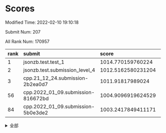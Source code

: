 # Scores

Modified Time: 2022-02-10 19:10:18

Submit Num: 207

All Rank Num: 170957

| rank |               submit               |       score        |       sigma        | pk_num |
| :--- | :--------------------------------- | :----------------- | :----------------- | :----- |
| 1    | jsonzb.test.test_1                 | 1014.770159760224  | 0.8820349499013217 | 3300   |
| 2    | jsonzb.test.submission_level_4     | 1012.5162580231204 | 0.8027525079136677 | 3303   |
| 3    | cpp.21_12_24.submission-2b2ea0d7   | 1011.91817989024   | 0.8033755635290125 | 3304   |
| 56   | cpp.2022_01_09.submission-816672bd | 1004.9096919624529 | 0.7138567782339569 | 3301   |
| 84   | cpp.2022_01_09.submission-5b0e3de2 | 1003.2417849411171 | 0.730646694030024  | 3301   |


<details>
<summary>全部</summary>

| rank |                 submit                 |       score        |       sigma        | pk_num |
| :--- | :------------------------------------- | :----------------- | :----------------- | :----- |
| 1    | jsonzb.test.test_1                     | 1014.770159760224  | 0.8820349499013217 | 3300   |
| 2    | jsonzb.test.submission_level_4         | 1012.5162580231204 | 0.8027525079136677 | 3303   |
| 3    | cpp.21_12_24.submission-2b2ea0d7       | 1011.91817989024   | 0.8033755635290125 | 3304   |
| 4    | gobigger.level_3.submission_level_3_28 | 1011.6975218373207 | 0.7958502276200168 | 3301   |
| 5    | gobigger.level_3.submission_level_3_42 | 1011.3751842433023 | 0.751733114099664  | 3306   |
| 6    | gobigger.level_3.submission_level_3_48 | 1011.2993981414853 | 0.7899687115868932 | 3303   |
| 7    | gobigger.level_3.submission_level_3_10 | 1011.2214440929579 | 0.7755772714478811 | 3305   |
| 8    | gobigger.level_3.submission_level_3_4  | 1011.1421990330111 | 0.7446457313348814 | 3300   |
| 9    | gobigger.level_3.submission_level_3_31 | 1011.1185251038902 | 0.7582426429735641 | 3307   |
| 10   | gobigger.level_3.submission_level_3_12 | 1011.0911204520323 | 0.7695038710266029 | 3302   |
| 11   | gobigger.level_3.submission_level_3_34 | 1011.0330021484477 | 0.7372425396197981 | 3307   |
| 12   | gobigger.level_3.submission_level_3_8  | 1010.9465691616145 | 0.7729074873069745 | 3306   |
| 13   | gobigger.level_3.submission_level_3_46 | 1010.8920701832152 | 0.779927349973456  | 3304   |
| 14   | gobigger.level_3.submission_level_3_22 | 1010.8598055959603 | 0.7338567603726514 | 3299   |
| 15   | gobigger.level_3.submission_level_3_43 | 1010.7815270291329 | 0.774273633812529  | 3303   |
| 16   | gobigger.level_3.submission_level_3_1  | 1010.56914137779   | 0.7702403015017172 | 3302   |
| 17   | gobigger.level_3.submission_level_3_45 | 1010.4931153793083 | 0.7537806429209446 | 3306   |
| 18   | gobigger.level_3.submission_level_3_7  | 1010.453973596919  | 0.7676743255346273 | 3306   |
| 19   | gobigger.level_3.submission_level_3_36 | 1010.41037579171   | 0.7663423010675049 | 3306   |
| 20   | gobigger.level_3.submission_level_3_6  | 1010.401909705632  | 0.7514418394531254 | 3308   |
| 21   | gobigger.level_3.submission_level_3_27 | 1010.3010270023042 | 0.7729317586468225 | 3306   |
| 22   | gobigger.level_3.submission_level_3_39 | 1010.2744558692104 | 0.744847612797089  | 3301   |
| 23   | gobigger.level_3.submission_level_3_9  | 1010.243775319014  | 0.7605322028471367 | 3303   |
| 24   | gobigger.level_3.submission_level_3_26 | 1010.2143182811963 | 0.749364201491355  | 3304   |
| 25   | gobigger.level_3.submission_level_3_23 | 1010.1645104722444 | 0.775463588042151  | 3305   |
| 26   | gobigger.level_3.submission_level_3_41 | 1010.0324997781582 | 0.7662468416672993 | 3302   |
| 27   | gobigger.level_3.submission_level_3_47 | 1009.9571835878304 | 0.7689136692900704 | 3302   |
| 28   | gobigger.level_3.submission_level_3_13 | 1009.933506737237  | 0.7553809261466776 | 3308   |
| 29   | gobigger.level_3.submission_level_3_20 | 1009.9246913465296 | 0.7538347333152151 | 3301   |
| 30   | gobigger.level_3.submission_level_3_11 | 1009.9212272888933 | 0.7609100550630328 | 3307   |
| 31   | gobigger.level_3.submission_level_3_5  | 1009.9019748837147 | 0.7849524545481256 | 3301   |
| 32   | gobigger.level_3.submission_level_3_0  | 1009.8148228887391 | 0.7390658528011539 | 3304   |
| 33   | gobigger.level_3.submission_level_3_37 | 1009.7974921314819 | 0.7450198276114598 | 3299   |
| 34   | gobigger.level_3.submission_level_3_19 | 1009.7949209543023 | 0.7658566885207163 | 3305   |
| 35   | gobigger.level_3.submission_level_3_29 | 1009.6882691231905 | 0.7533884797000051 | 3301   |
| 36   | gobigger.level_3.submission_level_3_18 | 1009.6569940450186 | 0.7508321783923948 | 3304   |
| 37   | gobigger.level_3.submission_level_3_44 | 1009.5451568298141 | 0.7418645464990787 | 3304   |
| 38   | gobigger.level_3.submission_level_3_30 | 1009.5061951415022 | 0.7460150187859598 | 3302   |
| 39   | gobigger.level_3.submission_level_3_38 | 1009.4716076203507 | 0.7354584582247398 | 3303   |
| 40   | gobigger.level_3.submission_level_3_17 | 1009.3259661163282 | 0.7542382938524621 | 3303   |
| 41   | gobigger.level_3.submission_level_3_25 | 1009.3048074244704 | 0.7559026259321956 | 3304   |
| 42   | gobigger.level_3.submission_level_3_40 | 1009.2648728238453 | 0.7721756959578666 | 3301   |
| 43   | gobigger.level_3.submission_level_3_16 | 1008.9869214641524 | 0.7541068171722802 | 3305   |
| 44   | gobigger.level_3.submission_level_3_35 | 1008.9768885676781 | 0.7580042213064929 | 3301   |
| 45   | gobigger.level_3.submission_level_3_14 | 1008.9447295032037 | 0.7451562727703086 | 3302   |
| 46   | gobigger.level_3.submission_level_3_49 | 1008.9423869804332 | 0.7448329623454756 | 3306   |
| 47   | gobigger.level_3.submission_level_3_2  | 1008.9328178796809 | 0.7417493765603226 | 3303   |
| 48   | gobigger.level_3.submission_level_3_24 | 1008.9120841149289 | 0.7258881792483459 | 3308   |
| 49   | gobigger.level_3.submission_level_3_33 | 1008.5971389532053 | 0.7444492848913242 | 3305   |
| 50   | gobigger.level_3.submission_level_3_21 | 1008.3587927413054 | 0.7398573957327943 | 3302   |
| 51   | gobigger.level_3.submission_level_3_15 | 1008.3243161756332 | 0.7547384500784341 | 3304   |
| 52   | gobigger.level_3.submission_level_3_3  | 1007.8879400445261 | 0.7376691130200574 | 3306   |
| 53   | gobigger.level_3.submission_level_3_32 | 1007.6364054549213 | 0.7348789742759798 | 3303   |
| 54   | gobigger.level_1.submission_level_1_21 | 1005.0377468606214 | 0.7168491405599893 | 3307   |
| 55   | gobigger.level_1.submission_level_1_15 | 1004.9489384334684 | 0.7197184848832989 | 3304   |
| 56   | cpp.2022_01_09.submission-816672bd     | 1004.9096919624529 | 0.7138567782339569 | 3301   |
| 57   | gobigger.level_1.submission_level_1_48 | 1004.6848171304982 | 0.7164963251645088 | 3305   |
| 58   | gobigger.level_1.submission_level_1_6  | 1004.6531911810447 | 0.7150467778771117 | 3300   |
| 59   | gobigger.level_1.submission_level_1_17 | 1004.4723843803235 | 0.7301213988955383 | 3306   |
| 60   | gobigger.level_1.submission_level_1_10 | 1004.4069018868337 | 0.7313047427355612 | 3307   |
| 61   | gobigger.level_1.submission_level_1_11 | 1004.2976975757338 | 0.7195595287614894 | 3299   |
| 62   | gobigger.level_1.submission_level_1_4  | 1004.2530708899675 | 0.7272010625137753 | 3306   |
| 63   | gobigger.level_1.submission_level_1_13 | 1004.1812311931334 | 0.7069425976818311 | 3302   |
| 64   | gobigger.level_1.submission_level_1_31 | 1004.0590889365429 | 0.7213886345835546 | 3305   |
| 65   | gobigger.level_1.submission_level_1_0  | 1003.9528116002695 | 0.7247994289099381 | 3305   |
| 66   | gobigger.level_1.submission_level_1_33 | 1003.9443558668113 | 0.7245114136519435 | 3308   |
| 67   | gobigger.level_1.submission_level_1_1  | 1003.9424569565364 | 0.7169921675345049 | 3304   |
| 68   | gobigger.level_1.submission_level_1_20 | 1003.9344026574606 | 0.7162352207592877 | 3304   |
| 69   | gobigger.level_1.submission_level_1_34 | 1003.7980822119937 | 0.7286912758179184 | 3302   |
| 70   | gobigger.level_1.submission_level_1_32 | 1003.6617447345802 | 0.715349690264422  | 3299   |
| 71   | gobigger.level_1.submission_level_1_19 | 1003.6461802409218 | 0.7174923669355975 | 3301   |
| 72   | gobigger.level_1.submission_level_1_30 | 1003.6082773963034 | 0.7066193133839196 | 3301   |
| 73   | gobigger.level_1.submission_level_1_41 | 1003.5810678122175 | 0.714934177830697  | 3306   |
| 74   | gobigger.level_1.submission_level_1_8  | 1003.5557990841216 | 0.7258310843896416 | 3306   |
| 75   | gobigger.level_1.submission_level_1_28 | 1003.496266212287  | 0.7296813208446785 | 3304   |
| 76   | gobigger.level_1.submission_level_1_16 | 1003.4736641156294 | 0.7103352217025213 | 3309   |
| 77   | gobigger.level_1.submission_level_1_35 | 1003.4310522077594 | 0.7178046027961088 | 3306   |
| 78   | gobigger.level_1.submission_level_1_39 | 1003.4016306296478 | 0.7127067537077667 | 3303   |
| 79   | gobigger.level_1.submission_level_1_44 | 1003.3993896774382 | 0.7186095717225429 | 3305   |
| 80   | gobigger.level_1.submission_level_1_46 | 1003.3960481868173 | 0.7120491222137083 | 3304   |
| 81   | gobigger.level_1.submission_level_1_37 | 1003.3493163283774 | 0.7139227426356163 | 3306   |
| 82   | gobigger.level_1.submission_level_1_5  | 1003.274862209474  | 0.730030387220625  | 3300   |
| 83   | gobigger.level_1.submission_level_1_29 | 1003.2629977099751 | 0.7205716807358428 | 3306   |
| 84   | cpp.2022_01_09.submission-5b0e3de2     | 1003.2417849411171 | 0.730646694030024  | 3301   |
| 85   | gobigger.level_1.submission_level_1_22 | 1003.1763113240329 | 0.7115874230789527 | 3303   |
| 86   | gobigger.level_1.submission_level_1_36 | 1003.1518364980309 | 0.6995687715476716 | 3301   |
| 87   | gobigger.level_1.submission_level_1_26 | 1003.0352942056293 | 0.7215110068297509 | 3306   |
| 88   | gobigger.level_1.submission_level_1_38 | 1002.9980472385364 | 0.7138743717392616 | 3303   |
| 89   | gobigger.level_1.submission_level_1_14 | 1002.888354434768  | 0.7183389651818788 | 3299   |
| 90   | gobigger.level_1.submission_level_1_7  | 1002.874974430907  | 0.7071178701789921 | 3302   |
| 91   | gobigger.level_1.submission_level_1_27 | 1002.8303902008896 | 0.7173537117050192 | 3301   |
| 92   | gobigger.level_1.submission_level_1_18 | 1002.8208576653267 | 0.7101566706692057 | 3303   |
| 93   | gobigger.level_1.submission_level_1_49 | 1002.8073413934353 | 0.7158734713901936 | 3302   |
| 94   | gobigger.level_1.submission_level_1_43 | 1002.7926152751173 | 0.7151307709986677 | 3303   |
| 95   | gobigger.level_1.submission_level_1_9  | 1002.7857199197532 | 0.7197434116085893 | 3303   |
| 96   | gobigger.level_1.submission_level_1_45 | 1002.76904780273   | 0.7234059506901647 | 3302   |
| 97   | gobigger.level_1.submission_level_1_40 | 1002.6792783066903 | 0.7296005223726005 | 3303   |
| 98   | gobigger.level_1.submission_level_1_47 | 1002.589903927343  | 0.7084992862505025 | 3305   |
| 99   | gobigger.level_1.submission_level_1_25 | 1002.5797534577542 | 0.7084487512304788 | 3296   |
| 100  | gobigger.level_1.submission_level_1_23 | 1002.3858502760796 | 0.7130404251082333 | 3308   |
| 101  | gobigger.level_1.submission_level_1_12 | 1002.380443773208  | 0.7127905537550734 | 3302   |
| 102  | gobigger.level_1.submission_level_1_3  | 1001.88784471156   | 0.7099808727214239 | 3301   |
| 103  | gobigger.level_1.submission_level_1_2  | 1001.6574306841943 | 0.7089034148129273 | 3305   |
| 104  | gobigger.level_1.submission_level_1_24 | 1001.64978235135   | 0.7141309595511887 | 3301   |
| 105  | gobigger.level_1.submission_level_1_42 | 1001.3840834956326 | 0.7139685319132335 | 3303   |
| 106  | gobigger.random.submission_random_48   | 997.228762945788   | 0.717400412920211  | 3300   |
| 107  | gobigger.random.submission_random_36   | 997.1125167419483  | 0.6982350495966309 | 3304   |
| 108  | gobigger.random.submission_random_16   | 996.8619369671738  | 0.7124943750967005 | 3298   |
| 109  | gobigger.random.submission_random_34   | 996.7386512697288  | 0.7043289392847856 | 3303   |
| 110  | gobigger.random.submission_random_28   | 996.716556128541   | 0.6995943290249845 | 3309   |
| 111  | gobigger.random.submission_random_6    | 996.7065395351202  | 0.7057010570776739 | 3302   |
| 112  | gobigger.random.submission_random_38   | 996.6400041863565  | 0.7091400066888891 | 3304   |
| 113  | gobigger.random.submission_random_2    | 996.5189741467207  | 0.7050654177240545 | 3304   |
| 114  | gobigger.random.submission_random_29   | 996.5013969388942  | 0.7094672178617435 | 3301   |
| 115  | gobigger.random.submission_random_14   | 996.4913997913128  | 0.7008422193854901 | 3307   |
| 116  | gobigger.random.submission_random_7    | 996.4262652266135  | 0.702005026119252  | 3303   |
| 117  | gobigger.random.submission_random_24   | 996.4086863653399  | 0.7164131177466355 | 3304   |
| 118  | gobigger.random.submission_random_17   | 996.3408323418312  | 0.7129652300636663 | 3302   |
| 119  | gobigger.random.submission_random_11   | 996.2655901928251  | 0.7105023841139628 | 3302   |
| 120  | gobigger.random.submission_random_0    | 996.2154714165079  | 0.7138210505054385 | 3301   |
| 121  | gobigger.random.submission_random_21   | 996.1967090556188  | 0.7045867503025903 | 3308   |
| 122  | gobigger.random.submission_random_1    | 996.1530098381588  | 0.7033425275853913 | 3299   |
| 123  | gobigger.random.submission_random_19   | 996.1108604624426  | 0.7119543573985283 | 3307   |
| 124  | gobigger.random.submission_random_20   | 996.0576268794825  | 0.7062901308684401 | 3302   |
| 125  | gobigger.random.submission_random_46   | 996.0293262382445  | 0.7245527352848734 | 3306   |
| 126  | gobigger.random.submission_random_45   | 995.9913827903204  | 0.6955471816960621 | 3306   |
| 127  | gobigger.random.submission_random_33   | 995.9576668308334  | 0.7099749571736945 | 3300   |
| 128  | gobigger.random.submission_random_23   | 995.8912276682842  | 0.7081163090659056 | 3306   |
| 129  | gobigger.random.submission_random_27   | 995.8848645425403  | 0.7045755976360116 | 3300   |
| 130  | gobigger.random.submission_random_3    | 995.7573338157171  | 0.715082797439611  | 3304   |
| 131  | gobigger.random.submission_random_43   | 995.7053754838807  | 0.7007727145286525 | 3299   |
| 132  | gobigger.random.submission_random_15   | 995.643411953181   | 0.7041424163572026 | 3305   |
| 133  | gobigger.random.submission_random_30   | 995.6067673058996  | 0.7159459782429223 | 3302   |
| 134  | gobigger.random.submission_random_4    | 995.5897391304786  | 0.7110406722804856 | 3308   |
| 135  | gobigger.random.submission_random_39   | 995.58398728697    | 0.698808444532587  | 3303   |
| 136  | gobigger.random.submission_random_40   | 995.5467173062839  | 0.7080354429388641 | 3305   |
| 137  | gobigger.random.submission_random_42   | 995.5326798172442  | 0.7187635416963407 | 3305   |
| 138  | gobigger.random.submission_random_13   | 995.5203209583104  | 0.7135494869189252 | 3309   |
| 139  | gobigger.random.submission_random_47   | 995.4929795313822  | 0.712250434832652  | 3304   |
| 140  | gobigger.random.submission_random_44   | 995.4536223788481  | 0.7082661610988711 | 3305   |
| 141  | gobigger.random.submission_random_32   | 995.4443702209275  | 0.7120985619467304 | 3299   |
| 142  | gobigger.random.submission_random_22   | 995.4406492612982  | 0.7153512094256879 | 3304   |
| 143  | gobigger.random.submission_random_49   | 995.4085698492083  | 0.7285724818490568 | 3299   |
| 144  | gobigger.random.submission_random_25   | 995.4002087725182  | 0.7244650423215683 | 3305   |
| 145  | gobigger.random.submission_random_37   | 995.3505485127248  | 0.7076224064264631 | 3302   |
| 146  | gobigger.random.submission_random_10   | 995.232896511541   | 0.7134586015664088 | 3309   |
| 147  | gobigger.random.submission_random_18   | 995.2214907916741  | 0.728567525185599  | 3300   |
| 148  | gobigger.random.submission_random_5    | 995.1627891693363  | 0.7105006013543815 | 3300   |
| 149  | gobigger.random.submission_random_26   | 995.016689307635   | 0.7159716392306998 | 3308   |
| 150  | gobigger.random.submission_random_31   | 994.9746328361315  | 0.7099187005916952 | 3306   |
| 151  | gobigger.random.submission_random_9    | 994.8854974476369  | 0.7181162150105682 | 3306   |
| 152  | gobigger.random.submission_random_12   | 994.8588174349308  | 0.7182004085153605 | 3308   |
| 153  | gobigger.random.submission_random_35   | 994.8060811076183  | 0.7116467131788201 | 3298   |
| 154  | gobigger.random.submission_random_8    | 994.5510941187109  | 0.7297619795060347 | 3304   |
| 155  | gobigger.random.submission_random_41   | 994.4639167358077  | 0.7265974161840659 | 3301   |
| 156  | gobigger.level_2.submission_level_2_2  | 994.01319638673    | 0.7259816337127009 | 3303   |
| 157  | gobigger.level_2.submission_level_2_12 | 993.5309691900726  | 0.713893138916926  | 3306   |
| 158  | gobigger.level_2.submission_level_2_43 | 993.25035219379    | 0.7272101871972723 | 3302   |
| 159  | gobigger.level_2.submission_level_2_23 | 993.2483446879729  | 0.7363570931361291 | 3301   |
| 160  | gobigger.level_2.submission_level_2_29 | 993.0816015901297  | 0.7286204013971995 | 3306   |
| 161  | gobigger.level_2.submission_level_2_8  | 993.0596883590131  | 0.7432815970814068 | 3301   |
| 162  | gobigger.level_2.submission_level_2_14 | 993.022846652752   | 0.7468289657766575 | 3302   |
| 163  | gobigger.level_2.submission_level_2_6  | 992.9103572928216  | 0.7398469009405203 | 3306   |
| 164  | gobigger.level_2.submission_level_2_17 | 992.9094953662991  | 0.7600855619841834 | 3300   |
| 165  | gobigger.level_2.submission_level_2_15 | 992.7265505319575  | 0.7503331318556623 | 3303   |
| 166  | gobigger.level_2.submission_level_2_11 | 992.6433781231566  | 0.7420541002476603 | 3306   |
| 167  | gobigger.level_2.submission_level_2_39 | 992.5828090755502  | 0.7479891706187546 | 3300   |
| 168  | gobigger.level_2.submission_level_2_30 | 992.573807733141   | 0.7272747760765549 | 3302   |
| 169  | gobigger.level_2.submission_level_2_18 | 992.5506597541935  | 0.7395202717185773 | 3304   |
| 170  | gobigger.level_2.submission_level_2_7  | 992.4981163785676  | 0.7282790213170034 | 3310   |
| 171  | gobigger.level_2.submission_level_2_34 | 992.4739635711877  | 0.7330118681327058 | 3306   |
| 172  | gobigger.level_2.submission_level_2_1  | 992.4642909253769  | 0.7214694880222301 | 3308   |
| 173  | gobigger.level_2.submission_level_2_20 | 992.4502506738665  | 0.7400173198205493 | 3301   |
| 174  | gobigger.level_2.submission_level_2_35 | 992.4490807925313  | 0.734344673385893  | 3304   |
| 175  | gobigger.level_2.submission_level_2_48 | 992.4153490262518  | 0.7404865671218608 | 3306   |
| 176  | gobigger.level_2.submission_level_2_46 | 992.402357351758   | 0.7572349044717663 | 3298   |
| 177  | gobigger.level_2.submission_level_2_27 | 992.3959604687417  | 0.740818295667192  | 3302   |
| 178  | gobigger.level_2.submission_level_2_49 | 992.3856378850573  | 0.7440276714049816 | 3300   |
| 179  | gobigger.level_2.submission_level_2_26 | 992.3711423823106  | 0.7310477528816439 | 3307   |
| 180  | gobigger.level_2.submission_level_2_3  | 992.3495539362499  | 0.730836690062567  | 3303   |
| 181  | gobigger.level_2.submission_level_2_0  | 992.2664062240153  | 0.7329655700555802 | 3302   |
| 182  | gobigger.level_2.submission_level_2_37 | 992.2573037531432  | 0.74292544409508   | 3303   |
| 183  | gobigger.level_2.submission_level_2_4  | 992.1401582860796  | 0.7588601191552942 | 3303   |
| 184  | gobigger.level_2.submission_level_2_38 | 992.0582118557653  | 0.7240370251230764 | 3303   |
| 185  | gobigger.level_2.submission_level_2_19 | 991.9988593143803  | 0.7492708962778724 | 3304   |
| 186  | gobigger.level_2.submission_level_2_45 | 991.9916689996203  | 0.7482534809014545 | 3305   |
| 187  | gobigger.level_2.submission_level_2_21 | 991.9570281838181  | 0.7436412690590568 | 3300   |
| 188  | gobigger.level_2.submission_level_2_16 | 991.90640892786    | 0.750695420727684  | 3310   |
| 189  | gobigger.level_2.submission_level_2_5  | 991.9060690097231  | 0.7383775663140287 | 3307   |
| 190  | gobigger.level_2.submission_level_2_22 | 991.7744853449041  | 0.7513033222274631 | 3301   |
| 191  | gobigger.level_2.submission_level_2_44 | 991.6701283286553  | 0.7499541908066286 | 3302   |
| 192  | gobigger.level_2.submission_level_2_41 | 991.4701660863391  | 0.7513725023118062 | 3301   |
| 193  | gobigger.level_2.submission_level_2_28 | 991.3827680374529  | 0.7394543164318387 | 3301   |
| 194  | gobigger.level_2.submission_level_2_10 | 991.2904234154768  | 0.7563929016805505 | 3306   |
| 195  | gobigger.level_2.submission_level_2_36 | 991.1275462703559  | 0.7567066081791047 | 3302   |
| 196  | gobigger.level_2.submission_level_2_33 | 991.1028659812542  | 0.743320467003737  | 3306   |
| 197  | gobigger.level_2.submission_level_2_13 | 991.0885560387028  | 0.7627581335889025 | 3303   |
| 198  | gobigger.level_2.submission_level_2_32 | 991.0712261036797  | 0.7535541322902275 | 3307   |
| 199  | gobigger.level_2.submission_level_2_40 | 991.0164205887694  | 0.7423693610838905 | 3300   |
| 200  | gobigger.level_2.submission_level_2_31 | 990.9693721436449  | 0.7464951943888245 | 3308   |
| 201  | gobigger.level_2.submission_level_2_24 | 990.8284233956797  | 0.7319516105390282 | 3304   |
| 202  | gobigger.level_2.submission_level_2_42 | 990.8109466512803  | 0.7529948647883642 | 3305   |
| 203  | gobigger.level_2.submission_level_2_9  | 990.8051325002301  | 0.7492114405215266 | 3307   |
| 204  | gobigger.level_2.submission_level_2_47 | 990.6795635419809  | 0.7498150631505777 | 3303   |
| 205  | gobigger.level_2.submission_level_2_25 | 990.6594474503746  | 0.7281024747663866 | 3303   |
| 206  | gobigger.none.submission_none_1        | 978.1895521573817  | 1.2312082285176182 | 3300   |
| 207  | gobigger.none.submission_none_0        | 977.7636869017541  | 1.2669069936017627 | 3305   |

</details>